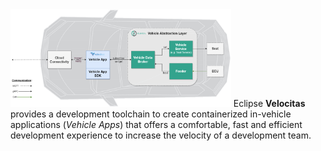 <img src="https://github.com/eclipse-velocitas/velocitas-docs/blob/main/content/en/docs/about/use_cases/dataflow.png" alt="drawing" style="width:70%;"/>
Eclipse <b>Velocitas</b> provides a development toolchain to create containerized in-vehicle applications (<i>Vehicle Apps</i>) that offers a comfortable, fast and efficient development experience to increase the velocity of a development team.
